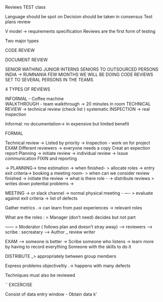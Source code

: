Reviews TEST class


Language should be spot on 
Decision should be taken in consensus 
Test plans review

V model -> requirements specification 
Reviews are the first form of testing 


Two major types

CODE REVIEW 

DOCUMENT REVIEW 

SENIOR WATHING JUNIOR
INTERNS 
SENIORS TO OUTSOURCED PERSONS 
INDIA -> RUMNANIA 
FEW MIONTHS WE WILL BE DOING CODE REVIEWS 
SET TO SEVERAL PERSONS IN THE TEAMS

4 TYPES OF REVIEWS 
		
INFORMAL - Coffee machine  
WALKTHROUGH - team walkthrough -> 20 minutes in room
TECHNICAL REVIEW  -> technical review (check list ) systematic 
INSPECTION -> real inspection 

Informal: 
no documentation-> in expensive but limited benefit


FORMAL 

Technical review -> Listed by priority -> 
Inspection - work on for project EXAM 
Different reviewers -> everyone needs a copy 
Creat an expection report 
Planning -> initiate review -> individual  review -> Issue communication 
FIXIN and reporting 

-> PLANNING-> time estimation -> when finished- > allocate roles 
-> entry exit criteria-> booking a meeting room- > when can we consider review finished
-> initiate the review -> what is there role -
-> distribute reviews > writes down potential problems -> 

MEETING -> or slack channel -> normal physical meeting - 
—- > evaluate  against exit criteria 
  -> list of defects 

Gather metrics .-> can learn from  past experiences -> relevant roles

What are the roles : > Manager (don’t need) decides but not part

—— > Moderator ( follows plan and doesn’t stray away) 
——> reviewers 
——> scribe : secreatary 
—-> Author _ review writer 


EXAM —-> someone is better -> 
Scribe someone who listens -> learn more by having to record everything 
Someone with the skills to do it

DISTRIBUTE _> appropriately between group members 

Express problems objectiveltiy .-> happens with many defects 

Techniques must also be reviewed

¨
EXCERCISE 


Consist of data entry window -
Obtain data k’

